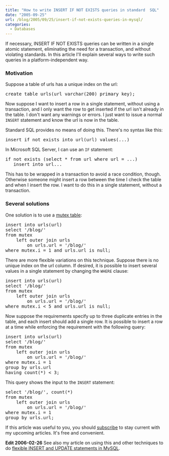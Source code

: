 ```yaml
---
title: "How to write INSERT IF NOT EXISTS queries in standard  SQL"
date: "2005-09-25"
url: /blog/2005/09/25/insert-if-not-exists-queries-in-mysql/
categories:
  - Databases
---
```

If necessary, INSERT IF NOT EXISTS queries can be written in a single atomic statement, eliminating the need for a transaction, and without violating standards. In this article I'll explain several ways to write such queries in a platform-independent way.

### Motivation

Suppose a table of urls has a unique index on the url:

<pre>create table urls(url varchar(200) primary key);</pre>

Now suppose I want to insert a row in a single statement, without using a transaction, and I only want the row to get inserted if the url isn't already in the table. I don't want any warnings or errors. I just want to issue a normal `INSERT` statement and know the url is now in the table.

Standard SQL provides no means of doing this. There's no syntax like this:

<pre>insert if not exists into url(url) values(...)</pre>

In Microsoft SQL Server, I can use an `IF` statement:

<pre>if not exists (select * from url where url = ...)
   insert into url...</pre>

This has to be wrapped in a transaction to avoid a race condition, though. Otherwise someone might insert a row between the time I check the table and when I insert the row. I want to do this in a single statement, without a transaction.

### Several solutions

One solution is to use a [mutex table][1]:

<pre>insert into urls(url)
select '/blog/'
from mutex
    left outer join urls
        on urls.url = '/blog/'
where mutex.i = 1 and urls.url is null;</pre>

There are more flexible variations on this technique. Suppose there is no unique index on the url column. If desired, it is possible to insert several values in a single statement by changing the `WHERE` clause:

<pre>insert into urls(url)
select '/blog/'
from mutex
    left outer join urls
        on urls.url = '/blog/'
where mutex.i &lt; 5 and urls.url is null;</pre>

Now suppose the requirements specify up to three duplicate entries in the table, and each insert should add a single row. It is possible to insert a row at a time while enforcing the requirement with the following query:

<pre>insert into urls(url)
select '/blog/'
from mutex
    left outer join urls
        on urls.url = '/blog/'
where mutex.i = 1
group by urls.url
having count(*) &lt; 3;</pre>

This query shows the input to the `INSERT` statement:

<pre>select '/blog/', count(*)
from mutex
    left outer join urls
        on urls.url = '/blog/'
where mutex.i = 1
group by urls.url;</pre>

If this article was useful to you, you should [subscribe][2] to stay current with my upcoming articles. It's free and convenient.

**Edit 2006-02-26** See also my article on using this and other techniques to do [flexible INSERT and UPDATE statements in MySQL][3].

 [1]: /blog/2005/09/22/mutex-tables-in-sql/
 [2]: /blog/subscribe/
 [3]: /blog/2006/02/21/flexible-insert-and-update-in-mysql/
